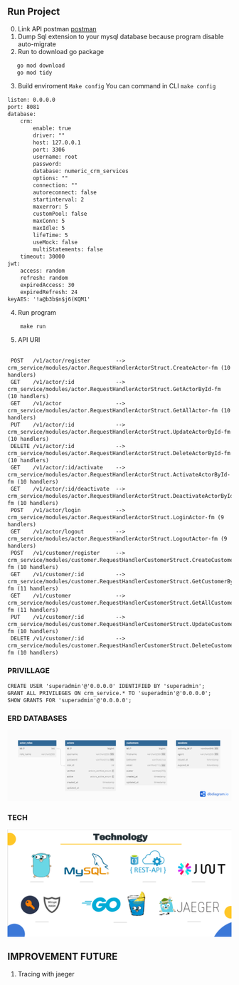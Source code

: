 
## Run Project

0. Link API postman [postman](https://documenter.getpostman.com/view/16127230/2s93sW9ayD)
1. Dump Sql extension to your mysql database because program disable auto-migrate
2. Run to download go package
``` azure
   go mod download
   go mod tidy
```

3. Build enviroment ```Make config```
You can command in CLI ``make config``
```
listen: 0.0.0.0
port: 8081
database:
    crm:
        enable: true
        driver: ""
        host: 127.0.0.1
        port: 3306
        username: root
        password:
        database: numeric_crm_services
        options: ""
        connection: ""
        autoreconnect: false
        startinterval: 2
        maxerror: 5
        customPool: false
        maxConn: 5
        maxIdle: 5
        lifeTime: 5
        useMock: false
        multiStatements: false
    timeout: 30000
jwt:
    access: random
    refresh: random
    expiredAccess: 30
    expiredRefresh: 24
keyAES: '!a@b3b$n$j6(KQM1'
```

4. Run program
```
    make run
```

5. API URI
```

 POST   /v1/actor/register        --> crm_service/modules/actor.RequestHandlerActorStruct.CreateActor-fm (10 handlers)
 GET    /v1/actor/:id             --> crm_service/modules/actor.RequestHandlerActorStruct.GetActorById-fm (10 handlers)
 GET    /v1/actor                 --> crm_service/modules/actor.RequestHandlerActorStruct.GetAllActor-fm (10 handlers)
 PUT    /v1/actor/:id             --> crm_service/modules/actor.RequestHandlerActorStruct.UpdateActorById-fm (10 handlers)
 DELETE /v1/actor/:id             --> crm_service/modules/actor.RequestHandlerActorStruct.DeleteActorById-fm (10 handlers)
 GET    /v1/actor/:id/activate    --> crm_service/modules/actor.RequestHandlerActorStruct.ActivateActorById-fm (10 handlers)
 GET    /v1/actor/:id/deactivate  --> crm_service/modules/actor.RequestHandlerActorStruct.DeactivateActorById-fm (10 handlers)
 POST   /v1/actor/login           --> crm_service/modules/actor.RequestHandlerActorStruct.LoginActor-fm (9 handlers)
 GET    /v1/actor/logout          --> crm_service/modules/actor.RequestHandlerActorStruct.LogoutActor-fm (9 handlers)
 POST   /v1/customer/register     --> crm_service/modules/customer.RequestHandlerCustomerStruct.CreateCustomer-fm (10 handlers)
 GET    /v1/customer/:id          --> crm_service/modules/customer.RequestHandlerCustomerStruct.GetCustomerById-fm (11 handlers)
 GET    /v1/customer              --> crm_service/modules/customer.RequestHandlerCustomerStruct.GetAllCustomer-fm (11 handlers)
 PUT    /v1/customer/:id          --> crm_service/modules/customer.RequestHandlerCustomerStruct.UpdateCustomerById-fm (10 handlers)
 DELETE /v1/customer/:id          --> crm_service/modules/customer.RequestHandlerCustomerStruct.DeleteCustomerById-fm (10 handlers)
```
### PRIVILLAGE

```
CREATE USER 'superadmin'@'0.0.0.0' IDENTIFIED BY 'superadmin';
GRANT ALL PRIVILEGES ON crm_service.* TO 'superadmin'@'0.0.0.0';
SHOW GRANTS FOR 'superadmin'@'0.0.0.0';
```

### ERD DATABASES

![database](/databasex.png)

### TECH
![Tech](/tech.PNG)


## IMPROVEMENT FUTURE
1. Tracing with jaeger


